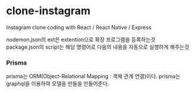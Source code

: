 # clone-instagram
Instagram clone coding with React / React Native / Express

<div> nodemon.json의 ext은 extention으로 확장 프로그램을 등록하는것 </div>
<div> package.json의 script는 해당 명령어로 다음의 내용을 자동으로 실행하게 해주는것 </div>


<h3> Prisma</h3>
<p>
    prisma는 ORM(Object-Relational Mapping : 객체 관계 연결)이다.
    prisma는 graphql을 이용하여 모델을 만들을 만들어준다.
 </p>